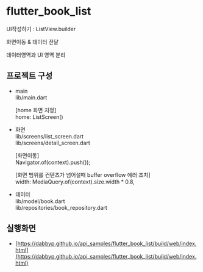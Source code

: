 # flutter_book_list

UI작성하기 : ListView.builder

화면이동 & 데이터 전달

데이터영역과 UI 영역 분리

## 프로젝트 구성
- main<br>
  lib/main.dart

  [home 화면 지정]<br>
  home: ListScreen()

- 화면<br>
  lib/screens/list_screen.dart<br>
  lib/screens/detail_screen.dart<br>
  
  [화면이동]<br>
  Navigator.of(context).push());<br>
  
  [화면 범위를 컨텐츠가 넘어설때 buffer overflow 에러 조치]<br>
  width: MediaQuery.of(context).size.width * 0.8,<br>

- 데이터<br>
  lib/model/book.dart<br>
  lib/repositories/book_repository.dart<br>
 
## 실행화면
- [https://dabbyp.github.io/api_samples/flutter_book_list/build/web/index.html](https://dabbyp.github.io/api_samples/flutter_book_list/build/web/index.html)
